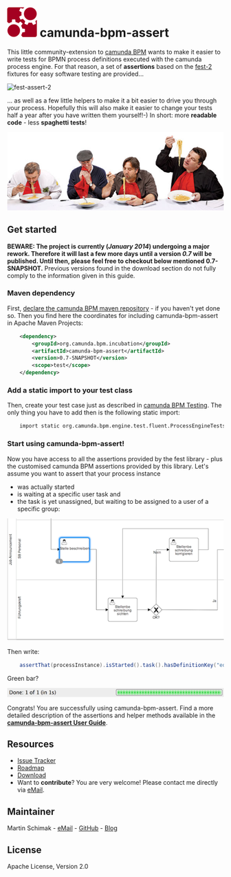 # ![camunda logo](./camunda-bpm-fest-assertions/src/main/resources/images/camunda.png) <span style="text-align: center">camunda-bpm-assert</span> 

This little community-extension to [camunda BPM](http://camunda.org) wants to make it easier to write tests for BPMN process definitions executed with the camunda process engine. 
For that reason, a set of **assertions** based on the [fest-2](https://github.com/alexruiz/fest-assert-2.x/wiki) fixtures for easy software testing are provided...

![fest-assert-2](https://raw.github.com/wiki/alexruiz/fest-assert-2.x/images/fest-header-image-black-text.png)

… as well as a few little helpers to make it a bit easier to drive you through your process. Hopefully this will also make it easier to change your tests half a year after you have written them yourself!-) In short: more **readable code** - less **spaghetti tests**!

![Spaghetti Test](./camunda-bpm-fest-assertions/src/main/resources/images/spaghetti-test.jpg)

## Get started

**BEWARE: The project is currently (*January 2014*) undergoing a major rework. Therefore it will last a few more days until a version *0.7* will be published. Until then, please feel free to checkout below mentioned 0.7-SNAPSHOT.** Previous versions found in the download section do not fully comply to the information given in this guide.

### Maven dependency

First, [declare the camunda BPM maven repository](http://www.camunda.org/get-started/#apache-maven) - if you haven't yet done so. Then you find here the coordinates for including camunda-bpm-assert in Apache Maven Projects:

```xml  
	<dependency>
	    <groupId>org.camunda.bpm.incubation</groupId>
    	<artifactId>camunda-bpm-assert</artifactId>
    	<version>0.7-SNAPSHOT</version>
    	<scope>test</scope>
	</dependency>
```

### Add a static import to your test class

Then, create your test case just as described in [camunda BPM Testing](http://docs.camunda.org/latest/guides/user-guide/#testing). The only thing you have to add then is the following static import:

```xml  
	import static org.camunda.bpm.engine.test.fluent.ProcessEngineTests.*;
```
	
### Start using camunda-bpm-assert!

Now you have access to all the assertions provided by the fest library - plus the customised camunda BPM assertions provided by this library. Let's assume you want to assert that your process instance 

 * was actually started 
 * is waiting at a specific user task and
 * the task is yet unassigned, but waiting to be assigned to a user of a specific group:
 
![Green Bar](./camunda-bpm-fest-assertions/src/main/resources/images/job-announcement.png)

Then write:

```java	
	assertThat(processInstance).isStarted().task().hasDefinitionKey("edit").hasCandidateGroup("engineering").isUnassigned();
```

Green bar? 

![Green Bar](./camunda-bpm-fest-assertions/src/main/resources/images/green-bar.png)

Congrats! You are successfully using camunda-bpm-assert. Find a more detailed description of the assertions and helper methods available in the [**camunda-bpm-assert User Guide**](./camunda-bpm-fest-assertions/README.md).

## Resources

* [Issue Tracker](https://github.com/camunda/camunda-bpm-assert/issues) 
* [Roadmap](https://github.com/camunda/camunda-bpm-assert/issues) 
* [Download](https://github.com/camunda/camunda-bpm-assert/releases) 
* Want to **contribute**? You are very welcome! Please contact me directly via [eMail](mailto:martin.schimak@plexiti.com).

## Maintainer

Martin Schimak - [eMail](mailto:martin.schimak@plexiti.com) - [GitHub](https://github.com/martinschimak) - [Blog](http://plexiti.com)

## License

Apache License, Version 2.0
